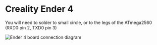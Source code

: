 # Creality Ender 4

You will need to solder to small circle, or to the legs of the ATmega2560 (RXD0 pin 2, TXD0 pin 3)

![Ender 4 board connection diagram](https://raw.githubusercontent.com/wiki/luc-github/ESP3D/images/ender4/board.jpg)
